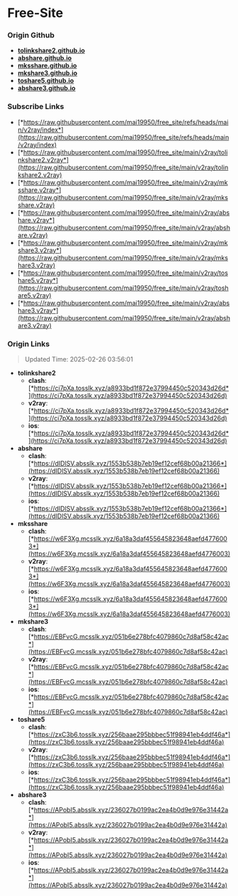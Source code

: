 # Free-Site

### Origin Github

- [**tolinkshare2.github.io**](https://github.com/tolinkshare2/tolinkshare2.github.io)
- [**abshare.github.io**](https://github.com/abshare/abshare.github.io)
- [**mksshare.github.io**](https://github.com/mksshare/mksshare.github.io)
- [**mkshare3.github.io**](https://github.com/mkshare3/mkshare3.github.io)
- [**toshare5.github.io**](https://github.com/toshare5/toshare5.github.io)
- [**abshare3.github.io**](https://github.com/abshare3/abshare3.github.io)

### Subscribe Links

- [*https://raw.githubusercontent.com/mai19950/free_site/refs/heads/main/v2ray/index*](https://raw.githubusercontent.com/mai19950/free_site/refs/heads/main/v2ray/index)
- [*https://raw.githubusercontent.com/mai19950/free_site/main/v2ray/tolinkshare2.v2ray*](https://raw.githubusercontent.com/mai19950/free_site/main/v2ray/tolinkshare2.v2ray)
- [*https://raw.githubusercontent.com/mai19950/free_site/main/v2ray/mksshare.v2ray*](https://raw.githubusercontent.com/mai19950/free_site/main/v2ray/mksshare.v2ray)
- [*https://raw.githubusercontent.com/mai19950/free_site/main/v2ray/abshare.v2ray*](https://raw.githubusercontent.com/mai19950/free_site/main/v2ray/abshare.v2ray)
- [*https://raw.githubusercontent.com/mai19950/free_site/main/v2ray/mkshare3.v2ray*](https://raw.githubusercontent.com/mai19950/free_site/main/v2ray/mkshare3.v2ray)
- [*https://raw.githubusercontent.com/mai19950/free_site/main/v2ray/toshare5.v2ray*](https://raw.githubusercontent.com/mai19950/free_site/main/v2ray/toshare5.v2ray)
- [*https://raw.githubusercontent.com/mai19950/free_site/main/v2ray/abshare3.v2ray*](https://raw.githubusercontent.com/mai19950/free_site/main/v2ray/abshare3.v2ray)

### Origin Links

> Updated Time: 2025-02-26 03:56:01

- **tolinkshare2**
  - **clash**: [*https://ci7pXa.tosslk.xyz/a8933bd1f872e37994450c520343d26d*](https://ci7pXa.tosslk.xyz/a8933bd1f872e37994450c520343d26d)
  - **v2ray**: [*https://ci7pXa.tosslk.xyz/a8933bd1f872e37994450c520343d26d*](https://ci7pXa.tosslk.xyz/a8933bd1f872e37994450c520343d26d)
  - **ios**: [*https://ci7pXa.tosslk.xyz/a8933bd1f872e37994450c520343d26d*](https://ci7pXa.tosslk.xyz/a8933bd1f872e37994450c520343d26d)
- **abshare**
  - **clash**: [*https://dIDlSV.absslk.xyz/1553b538b7eb19ef12cef68b00a21366*](https://dIDlSV.absslk.xyz/1553b538b7eb19ef12cef68b00a21366)
  - **v2ray**: [*https://dIDlSV.absslk.xyz/1553b538b7eb19ef12cef68b00a21366*](https://dIDlSV.absslk.xyz/1553b538b7eb19ef12cef68b00a21366)
  - **ios**: [*https://dIDlSV.absslk.xyz/1553b538b7eb19ef12cef68b00a21366*](https://dIDlSV.absslk.xyz/1553b538b7eb19ef12cef68b00a21366)
- **mksshare**
  - **clash**: [*https://w6F3Xg.mcsslk.xyz/6a18a3daf455645823648aefd4776003*](https://w6F3Xg.mcsslk.xyz/6a18a3daf455645823648aefd4776003)
  - **v2ray**: [*https://w6F3Xg.mcsslk.xyz/6a18a3daf455645823648aefd4776003*](https://w6F3Xg.mcsslk.xyz/6a18a3daf455645823648aefd4776003)
  - **ios**: [*https://w6F3Xg.mcsslk.xyz/6a18a3daf455645823648aefd4776003*](https://w6F3Xg.mcsslk.xyz/6a18a3daf455645823648aefd4776003)
- **mkshare3**
  - **clash**: [*https://EBFvcG.mcsslk.xyz/051b6e278bfc4079860c7d8af58c42ac*](https://EBFvcG.mcsslk.xyz/051b6e278bfc4079860c7d8af58c42ac)
  - **v2ray**: [*https://EBFvcG.mcsslk.xyz/051b6e278bfc4079860c7d8af58c42ac*](https://EBFvcG.mcsslk.xyz/051b6e278bfc4079860c7d8af58c42ac)
  - **ios**: [*https://EBFvcG.mcsslk.xyz/051b6e278bfc4079860c7d8af58c42ac*](https://EBFvcG.mcsslk.xyz/051b6e278bfc4079860c7d8af58c42ac)
- **toshare5**
  - **clash**: [*https://zxC3b6.tosslk.xyz/256baae295bbbec51f98941eb4ddf46a*](https://zxC3b6.tosslk.xyz/256baae295bbbec51f98941eb4ddf46a)
  - **v2ray**: [*https://zxC3b6.tosslk.xyz/256baae295bbbec51f98941eb4ddf46a*](https://zxC3b6.tosslk.xyz/256baae295bbbec51f98941eb4ddf46a)
  - **ios**: [*https://zxC3b6.tosslk.xyz/256baae295bbbec51f98941eb4ddf46a*](https://zxC3b6.tosslk.xyz/256baae295bbbec51f98941eb4ddf46a)
- **abshare3**
  - **clash**: [*https://APobI5.absslk.xyz/236027b0199ac2ea4b0d9e976e31442a*](https://APobI5.absslk.xyz/236027b0199ac2ea4b0d9e976e31442a)
  - **v2ray**: [*https://APobI5.absslk.xyz/236027b0199ac2ea4b0d9e976e31442a*](https://APobI5.absslk.xyz/236027b0199ac2ea4b0d9e976e31442a)
  - **ios**: [*https://APobI5.absslk.xyz/236027b0199ac2ea4b0d9e976e31442a*](https://APobI5.absslk.xyz/236027b0199ac2ea4b0d9e976e31442a)
